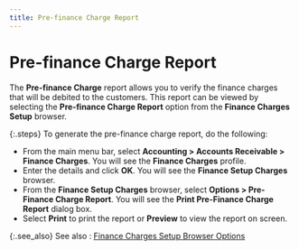 ```yaml
---
title: Pre-finance Charge Report
---
```


# Pre-finance Charge Report


The **Pre-finance Charge** report  allows you to verify the finance charges that will be debited to the customers.  This report can be viewed by selecting the **Pre-finance 
 Charge Report** option from the **Finance 
 Charges Setup** browser.


{:.steps}
To generate the pre-finance charge report,  do the following:

- From the main  menu bar, select **Accounting &gt; Accounts 
 Receivable &gt; Finance Charges**. You will see the **Finance 
 Charges** profile.
- Enter the details  and click **OK**. You will see the  **Finance Setup Charges** browser.
- From the **Finance Setup Charges** browser, select  **Options &gt; Pre-Finance Charge Report**.  You will see the **Print Pre-Finance Charge 
 Report** dialog box.
- Select **Print** to print the report or **Preview** to view the report on screen.



{:.see_also}
See also
: [Finance  Charges Setup Browser Options]({{site.sp_baseurl}}/sales-docs/finance-charges/processing-finance-charges/finance_charges_setup_browser_options.html)
